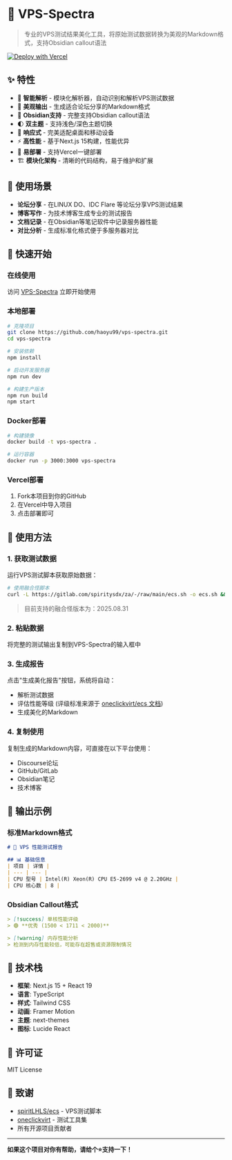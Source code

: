 # 🚀 VPS-Spectra

> 专业的VPS测试结果美化工具，将原始测试数据转换为美观的Markdown格式，支持Obsidian callout语法

[![Deploy with Vercel](https://vercel.com/button)](https://vercel.com/new/clone?repository-url=https://github.com/haoyu99/vps-spectra)

## ✨ 特性

- 🎯 **智能解析** - 模块化解析器，自动识别和解析VPS测试数据
- 🎨 **美观输出** - 生成适合论坛分享的Markdown格式
- 📝 **Obsidian支持** - 完整支持Obsidian callout语法
- 🌓 **双主题** - 支持浅色/深色主题切换
- 📱 **响应式** - 完美适配桌面和移动设备
- ⚡ **高性能** - 基于Next.js 15构建，性能优异
- 🔧 **易部署** - 支持Vercel一键部署
- 🏗️ **模块化架构** - 清晰的代码结构，易于维护和扩展

## 🎯 使用场景

- **论坛分享** - 在LINUX DO、IDC Flare 等论坛分享VPS测试结果
- **博客写作** - 为技术博客生成专业的测试报告
- **文档记录** - 在Obsidian等笔记软件中记录服务器性能
- **对比分析** - 生成标准化格式便于多服务器对比

## 🚀 快速开始

### 在线使用

访问 [VPS-Spectra](https://vps-spectra.vercel.app) 立即开始使用

### 本地部署

```bash
# 克隆项目
git clone https://github.com/haoyu99/vps-spectra.git
cd vps-spectra

# 安装依赖
npm install

# 启动开发服务器
npm run dev

# 构建生产版本
npm run build
npm start
```

### Docker部署

```bash
# 构建镜像
docker build -t vps-spectra .

# 运行容器
docker run -p 3000:3000 vps-spectra
```

### Vercel部署

1. Fork本项目到你的GitHub
2. 在Vercel中导入项目
3. 点击部署即可

## 📖 使用方法

### 1. 获取测试数据

运行VPS测试脚本获取原始数据：

```bash
# 使用融合怪脚本
curl -L https://gitlab.com/spiritysdx/za/-/raw/main/ecs.sh -o ecs.sh && chmod +x ecs.sh && bash ecs.sh
```
> 
> 目前支持的融合怪版本为：2025.08.31
### 2. 粘贴数据

将完整的测试输出复制到VPS-Spectra的输入框中

### 3. 生成报告

点击"生成美化报告"按钮，系统将自动：
- 解析测试数据
- 评估性能等级 (评级标准来源于 [oneclickvirt/ecs 文档](https://github.com/oneclickvirt/ecs/blob/master/README_NEW_USER.md))
- 生成美化的Markdown

### 4. 复制使用

复制生成的Markdown内容，可直接在以下平台使用：
- Discourse论坛
- GitHub/GitLab
- Obsidian笔记
- 技术博客

## 🎨 输出示例

### 标准Markdown格式
```markdown
# 🚀 VPS 性能测试报告

## 📊 基础信息
| 项目 | 详情 |
| --- | --- |
| CPU 型号 | Intel(R) Xeon(R) CPU E5-2699 v4 @ 2.20GHz |
| CPU 核心数 | 8 |
```

### Obsidian Callout格式
```markdown
> [!success] 单核性能评级
> 🟢 **优秀 (1500 < 1711 < 2000)**

> [!warning] 内存性能分析
> 检测到内存性能较低，可能存在超售或资源限制情况
```

## 🔧 技术栈

- **框架**: Next.js 15 + React 19
- **语言**: TypeScript
- **样式**: Tailwind CSS
- **动画**: Framer Motion
- **主题**: next-themes
- **图标**: Lucide React


## 📄 许可证

MIT License 

## 🙏 致谢

- [spiritLHLS/ecs](https://github.com/spiritLHLS/ecs) - VPS测试脚本
- [oneclickvirt](https://github.com/oneclickvirt) - 测试工具集
- 所有开源项目贡献者

---

**如果这个项目对你有帮助，请给个⭐️支持一下！**